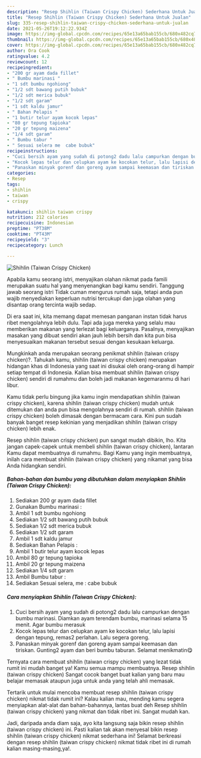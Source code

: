 ```yaml
---
description: "Resep Shihlin (Taiwan Crispy Chicken) Sederhana Untuk Jualan"
title: "Resep Shihlin (Taiwan Crispy Chicken) Sederhana Untuk Jualan"
slug: 335-resep-shihlin-taiwan-crispy-chicken-sederhana-untuk-jualan
date: 2021-05-26T19:12:22.934Z
image: https://img-global.cpcdn.com/recipes/65e13a65bab155cb/680x482cq70/shihlin-taiwan-crispy-chicken-foto-resep-utama.jpg
thumbnail: https://img-global.cpcdn.com/recipes/65e13a65bab155cb/680x482cq70/shihlin-taiwan-crispy-chicken-foto-resep-utama.jpg
cover: https://img-global.cpcdn.com/recipes/65e13a65bab155cb/680x482cq70/shihlin-taiwan-crispy-chicken-foto-resep-utama.jpg
author: Ora Cook
ratingvalue: 4.2
reviewcount: 12
recipeingredient:
- "200 gr ayam dada fillet"
- " Bumbu marinasi "
- "1 sdt bumbu ngohiong"
- "1/2 sdt bawang putih bubuk"
- "1/2 sdt merica bubuk"
- "1/2 sdt garam"
- "1 sdt kaldu jamur"
- " Bahan Pelapis "
- "1 butir telur ayam kocok lepas"
- "80 gr tepung tapioka"
- "20 gr tepung maizena"
- "1/4 sdt garam"
- " Bumbu tabur "
- " Sesuai selera me  cabe bubuk"
recipeinstructions:
- "Cuci bersih ayam yang sudah di potong2 dadu lalu campurkan dengan bumbu marinasi. Diamkan ayam terendam bumbu, marinasi selama 15 menit. Agar bumbu merasuk"
- "Kocok lepas telur dan celupkan ayam ke kocokan telur, lalu lapisi dengan tepung, remas2 perlahan. Lalu segera goreng."
- "Panaskan minyak gorenf dan goreng ayam sampai keemasan dan tiriskan. Gunting2 ayam dan beri bumbu taburan. Selamat menikmatin😋"
categories:
- Resep
tags:
- shihlin
- taiwan
- crispy

katakunci: shihlin taiwan crispy 
nutrition: 212 calories
recipecuisine: Indonesian
preptime: "PT38M"
cooktime: "PT43M"
recipeyield: "3"
recipecategory: Lunch

---
```



![Shihlin (Taiwan Crispy Chicken)](https://img-global.cpcdn.com/recipes/65e13a65bab155cb/680x482cq70/shihlin-taiwan-crispy-chicken-foto-resep-utama.jpg)

Apabila kamu seorang istri, menyajikan olahan nikmat pada famili merupakan suatu hal yang menyenangkan bagi kamu sendiri. Tanggung jawab seorang istri Tidak cuman mengurus rumah saja, tetapi anda pun wajib menyediakan keperluan nutrisi tercukupi dan juga olahan yang disantap orang tercinta wajib sedap.

Di era  saat ini, kita memang dapat memesan panganan instan tidak harus ribet mengolahnya lebih dulu. Tapi ada juga mereka yang selalu mau memberikan makanan yang terlezat bagi keluarganya. Pasalnya, menyajikan masakan yang dibuat sendiri akan jauh lebih bersih dan kita pun bisa menyesuaikan makanan tersebut sesuai dengan kesukaan keluarga. 



Mungkinkah anda merupakan seorang penikmat shihlin (taiwan crispy chicken)?. Tahukah kamu, shihlin (taiwan crispy chicken) merupakan hidangan khas di Indonesia yang saat ini disukai oleh orang-orang di hampir setiap tempat di Indonesia. Kalian bisa membuat shihlin (taiwan crispy chicken) sendiri di rumahmu dan boleh jadi makanan kegemaranmu di hari libur.

Kamu tidak perlu bingung jika kamu ingin mendapatkan shihlin (taiwan crispy chicken), karena shihlin (taiwan crispy chicken) mudah untuk ditemukan dan anda pun bisa mengolahnya sendiri di rumah. shihlin (taiwan crispy chicken) boleh dimasak dengan bermacam cara. Kini pun sudah banyak banget resep kekinian yang menjadikan shihlin (taiwan crispy chicken) lebih enak.

Resep shihlin (taiwan crispy chicken) pun sangat mudah dibikin, lho. Kita jangan capek-capek untuk membeli shihlin (taiwan crispy chicken), lantaran Kamu dapat membuatnya di rumahmu. Bagi Kamu yang ingin membuatnya, inilah cara membuat shihlin (taiwan crispy chicken) yang nikamat yang bisa Anda hidangkan sendiri.

<!--inarticleads1-->

##### Bahan-bahan dan bumbu yang dibutuhkan dalam menyiapkan Shihlin (Taiwan Crispy Chicken):

1. Sediakan 200 gr ayam dada fillet
1. Gunakan  Bumbu marinasi :
1. Ambil 1 sdt bumbu ngohiong
1. Sediakan 1/2 sdt bawang putih bubuk
1. Sediakan 1/2 sdt merica bubuk
1. Sediakan 1/2 sdt garam
1. Ambil 1 sdt kaldu jamur
1. Sediakan  Bahan Pelapis :
1. Ambil 1 butir telur ayam kocok lepas
1. Ambil 80 gr tepung tapioka
1. Ambil 20 gr tepung maizena
1. Sediakan 1/4 sdt garam
1. Ambil  Bumbu tabur :
1. Sediakan  Sesuai selera, me : cabe bubuk




<!--inarticleads2-->

##### Cara menyiapkan Shihlin (Taiwan Crispy Chicken):

1. Cuci bersih ayam yang sudah di potong2 dadu lalu campurkan dengan bumbu marinasi. Diamkan ayam terendam bumbu, marinasi selama 15 menit. Agar bumbu merasuk
1. Kocok lepas telur dan celupkan ayam ke kocokan telur, lalu lapisi dengan tepung, remas2 perlahan. Lalu segera goreng.
1. Panaskan minyak gorenf dan goreng ayam sampai keemasan dan tiriskan. Gunting2 ayam dan beri bumbu taburan. Selamat menikmatin😋




Ternyata cara membuat shihlin (taiwan crispy chicken) yang lezat tidak rumit ini mudah banget ya! Kamu semua mampu membuatnya. Resep shihlin (taiwan crispy chicken) Sangat cocok banget buat kalian yang baru mau belajar memasak ataupun juga untuk anda yang telah ahli memasak.

Tertarik untuk mulai mencoba membuat resep shihlin (taiwan crispy chicken) nikmat tidak rumit ini? Kalau kalian mau, mending kamu segera menyiapkan alat-alat dan bahan-bahannya, lantas buat deh Resep shihlin (taiwan crispy chicken) yang nikmat dan tidak ribet ini. Sangat mudah kan. 

Jadi, daripada anda diam saja, ayo kita langsung saja bikin resep shihlin (taiwan crispy chicken) ini. Pasti kalian tak akan menyesal bikin resep shihlin (taiwan crispy chicken) nikmat sederhana ini! Selamat berkreasi dengan resep shihlin (taiwan crispy chicken) nikmat tidak ribet ini di rumah kalian masing-masing,ya!.

